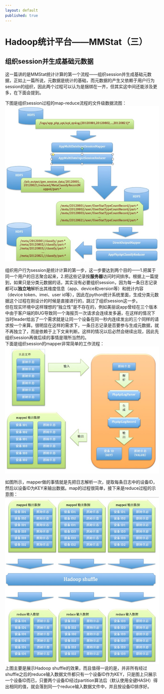 ```yaml
---
layout: default
published: true
---
```


# Hadoop统计平台——MMStat（三）  

## 组织session并生成基础元数据
  
这一篇讲的是MMStat统计计算的第一个流程——组织session并生成基础元数据，正如上一篇所说，元数据是统计的基础，而元数据的产生又依赖于用户行为session的组织，因此两个过程可以认为是捆绑在一齐，但其实这中间还能涉及更多，在下面会提到。  

下图是组织session过程的map-reduce流程的文件级数据流图：  
![组织session的文件数据流图](/assets/organize_session_file_data_flow.png)  
  
组织用户行为session是统计计算的第一步，这一步要达到两个目的——1.把属于同一个用户的日志聚合起来，2.把这些记录按**服务器**访问时间排序。根据上一篇提到，如果只是分类元数据的话，其实没有必要组织session，因为每一条日志记录都可以**独立地**解析出其维度信息（app、device和version等）和统计内容（device token、imei、user id等），因此在python统计系统里面，生成分类元数据这个过程在刚设计的时候是直接进行的，跳过了组织session这一步。  
但在现实环境中这样理想的“独立性”是不存在的，例如美丽说app曾经在三个版本中由于客户端的BUG导致同一个海报页一次请求会连续发多遍，在这样的情况下当时leader给出了一个需求就是让同一个设备在同一秒内连续发出的三个同样的请求按一个来算。很明显在这样的需求下，一条日志记录是否要参与生成元数据，就不再独立了，而是依赖于上下文来判断。这样的情况以后必然会继续出现，因此先组织session再做后续的事情是理所当然的。  
下面是组织session的mapper非常简单的工作流程：  
![组织session的mapper工作流](/assets/organize_session_mapper_workflow.png)    

如图所示，mapper做的事情就是先把日志解析一次，提取每条日志中的设备ID，然后以设备ID为KEY来输出数据。map的过程很简单，接下来是reduce过程的示意图：  
![组织session的reducer工作流1](/assets/organize_session_reducer_workflow1.png)  
上图主要是展示Hadoop shuffle的效果，而且值得一说的是，并非所有经过shuffle之后的reduce输入数据文件都只有一个设备ID作为KEY，只是图上只展示一个设备ID而已，只要两个设备ID经过partition算法后（默认使用全键HASH）得出相同的值，就会落到同一个reduce输入数据文件中，并且按设备ID排序好。

